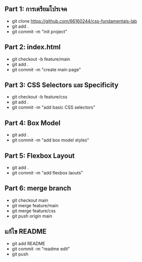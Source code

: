 ## Part 1: การเตรียมโปรเจค
- git clone https://github.com/66160244/css-fundamentals-lab
- git add .
- git commit -m "init project"
## Part 2: index.html 
- git checkout -b feature/main 
- git add .
- git commit -m "create main page"
## Part 3: CSS Selectors และ Specificity
- git checkout -b feature/css
- git add .
- git commit -m "add basic CSS selectors"
## Part 4: Box Model 
- git add .
- git commit -m "add box model styles"
## Part 5: Flexbox Layout 
- git add .
- git commit -m "add flexbox laouts"

## Part 6: merge branch 
- git checkout main
- git merge feature/main
- git merge feature/css
- git push origin main

## แก้ไข README
- git add README 
- git commit -m "readme edit"
- git push